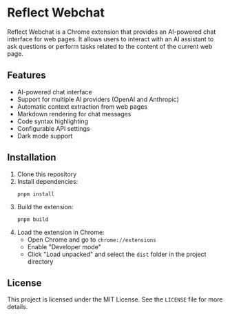 # Reflect Webchat

Reflect Webchat is a Chrome extension that provides an AI-powered chat interface for web pages. It allows users to interact with an AI assistant to ask questions or perform tasks related to the content of the current web page.

## Features

- AI-powered chat interface
- Support for multiple AI providers (OpenAI and Anthropic)
- Automatic context extraction from web pages
- Markdown rendering for chat messages
- Code syntax highlighting
- Configurable API settings
- Dark mode support

## Installation

1. Clone this repository
2. Install dependencies:
   ```
   pnpm install
   ```
3. Build the extension:
   ```
   pnpm build
   ```
4. Load the extension in Chrome:
   - Open Chrome and go to `chrome://extensions`
   - Enable "Developer mode"
   - Click "Load unpacked" and select the `dist` folder in the project directory

## License

This project is licensed under the MIT License. See the `LICENSE` file for more details.
